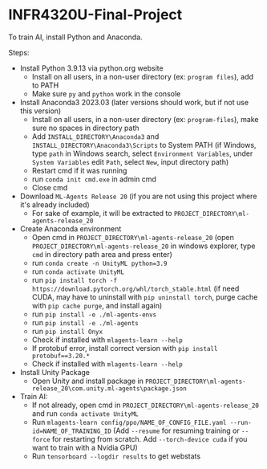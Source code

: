# INFR4320U-Final-Project

To train AI, install Python and Anaconda.

Steps:
- Install Python 3.9.13 via python.org website
  - Install on all users, in a non-user directory (ex: `program files`), add to PATH
  - Make sure `py` and `python` work in the console
- Install Anaconda3 2023.03 (later versions should work, but if not use this version)
  - Install on all users, in a non-user directory (ex: `program-files`), make sure no spaces in directory path
  - Add `INSTALL_DIRECTORY\Anaconda3` and `INSTALL_DIRECTORY\Anaconda3\Scripts` to System PATH (if Windows, type `path` in Windows search, select `Environment Variables`, under `System Variables` edit `Path`, select `New`, input directory path)
  - Restart cmd if it was running
  - run `conda init cmd.exe` in admin cmd
  - Close cmd
- Download `ML-Agents Release 20` (if you are not using this project where it's already included)
  - For sake of example, it will be extracted to `PROJECT_DIRECTORY\ml-agents-release_20`
- Create Anaconda environment
  - Open cmd in `PROJECT_DIRECTORY\ml-agents-release_20` (open `PROJECT_DIRECTORY\ml-agents-release_20` in windows explorer, type `cmd` in directory path area and press enter)
  - run `conda create -n UnityML python=3.9`
  - run `conda activate UnityML`
  - run `pip install torch -f https://download.pytorch.org/whl/torch_stable.html` (if need CUDA, may have to uninstall with `pip uninstall torch`, purge cache with `pip cache purge`, and install again)
  - run `pip install -e ./ml-agents-envs`
  - run `pip install -e ./ml-agents`
  - run `pip install Onyx`
  - Check if installed with `mlagents-learn --help`
  - If protobuf error, install correct version with `pip install protobuf==3.20.*`
  - Check if installed with `mlagents-learn --help`
- Install Unity Package
  - Open Unity and install package in `PROJECT_DIRECTORY\ml-agents-release_20\com.unity.ml-agents\package.json`
- Train AI:
  - If not already, open cmd in `PROJECT_DIRECTORY\ml-agents-release_20` and run `conda activate UnityML`
  - Run `mlagents-learn config/ppo/NAME_OF_CONFIG_FILE.yaml --run-id=NAME_OF_TRAINING_ID` (Add `--resume` for resuming training or `--force` for restarting from scratch. Add `--torch-device cuda` if you want to train with a Nvidia GPU)
  - Run `tensorboard --logdir results` to get webstats
